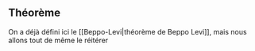 ## Théorème
On a déjà défini ici le [[Beppo-Levi|théorème de Beppo Levi]], mais nous allons tout de même le réitérer